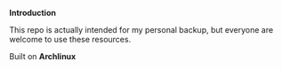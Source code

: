 **Introduction**

This repo is actually intended for my personal backup, but everyone are welcome to use these resources. 

Built on **Archlinux**


